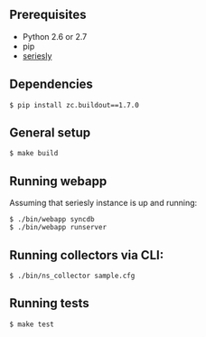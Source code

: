 Prerequisites
-------------

* Python 2.6 or 2.7
* pip
* [seriesly](https://github.com/dustin/seriesly)

Dependencies
------------

    $ pip install zc.buildout==1.7.0

General setup
-------------

    $ make build

Running webapp
--------------

Assuming that seriesly instance is up and running:

    $ ./bin/webapp syncdb
    $ ./bin/webapp runserver

Running collectors via CLI:
---------------------------

    $ ./bin/ns_collector sample.cfg

Running tests
-------------

    $ make test
